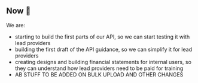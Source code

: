## Now 🏃

We are:

* starting to build the first parts of our API, so we can start testing it with lead providers
* building the first draft of the API guidance, so we can simplify it for lead providers
* creating designs and building financial statements for internal users, so they can understand how lead providers need to be paid for training
* AB STUFF TO BE ADDED ON BULK UPLOAD AND OTHER CHANGES
